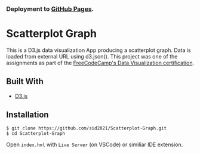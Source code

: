 ### Deployment to [GitHub Pages](https://sid2021.github.io/Scatterplot-Graph/).

# Scatterplot Graph

This is a D3.js data visualization App producing a scatterplot graph. Data is loaded from external URL using d3.json(). This project was one of the assignments as part of the [FreeCodeCamp's Data Visualization certification](https://www.freecodecamp.org/learn/data-visualization/data-visualization-projects/visualize-data-with-a-scatterplot-graph).

## Built With

- [D3.js](https://d3js.org/)

## Installation

```
$ git clone https://github.com/sid2021/Scatterplot-Graph.git
$ cd Scatterplot-Graph
```

Open `index.hml` with `Live Server` (on VSCode) or similiar IDE extension.
